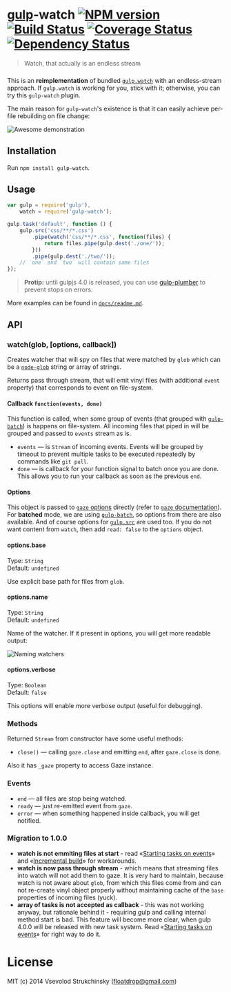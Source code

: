 # [gulp](https://github.com/gulpjs/gulp)-watch [![NPM version][npm-image]][npm-url] [![Build Status][travis-image]][travis-url] [![Coverage Status][coveralls-image]][coveralls-url] [![Dependency Status][depstat-image]][depstat-url]
> Watch, that actually is an endless stream

###  

This is an __reimplementation__ of bundled [`gulp.watch`](https://github.com/gulpjs/gulp/blob/master/docs/API.md#gulpwatchglob—opts-cb) with an endless-stream approach. If `gulp.watch` is working for you, stick with it; otherwise, you can try this `gulp-watch` plugin.

The main reason for `gulp-watch`'s existence is that it can easily achieve per-file rebuilding on file change:

![Awesome demonstration](https://github.com/floatdrop/gulp-watch/raw/master/img/2014-01-09.gif)

## Installation

Run `npm install gulp-watch`.

## Usage

```js
var gulp = require('gulp'),
    watch = require('gulp-watch');

gulp.task('default', function () {
    gulp.src('css/**/*.css')
        .pipe(watch('css/**/*.css', function(files) {
            return files.pipe(gulp.dest('./one/'));
        }))
        .pipe(gulp.dest('./two/'));
    // `one` and `two` will contain same files
});
```

> __Protip:__ until gulpjs 4.0 is released, you can use [gulp-plumber](https://github.com/floatdrop/gulp-plumber) to prevent stops on errors.

More examples can be found in [`docs/readme.md`](/docs/readme.md).

## API

### watch(glob, [options, callback])

Creates watcher that will spy on files that were matched by `glob` which can be a
[`node-glob`](https://github.com/isaacs/node-glob) string or array of strings.

Returns pass through stream, that will emit vinyl files
(with additional `event` property) that corresponds to event on file-system.

#### Callback `function(events, done)`

This function is called, when some group of events (that grouped with
[`gulp-batch`](https://github.com/floatdrop/gulp-batch)) is happens on file-system.
All incoming files that piped in will be grouped and passed to `events` stream as is.

 * `events` — is `Stream` of incoming events. Events will be grouped by timeout to prevent multiple tasks to be executed repeatedly by commands like `git pull`.
 * `done` — is callback for your function signal to batch once you are done. This allows you to run your callback as soon as the previous `end`.

#### Options

This object is passed to [`gaze` options](https://github.com/shama/gaze#properties) directly (refer to [`gaze` documentation](https://github.com/shama/gaze)). For __batched__ mode, we are using [`gulp-batch`](https://github.com/floatdrop/gulp-batch#api), so options from there are also available. And of course options for [`gulp.src`](https://github.com/gulpjs/gulp#gulpsrcglobs-options) are used too. If you do not want content from `watch`, then add `read: false` to the `options` object.

#### options.base
Type: `String`  
Default: `undefined`

Use explicit base path for files from `glob`.

#### options.name
Type: `String`  
Default: `undefined`

Name of the watcher. If it present in options, you will get more readable output:

![Naming watchers](https://github.com/floatdrop/gulp-watch/raw/master/img/naming.png)

#### options.verbose
Type: `Boolean`  
Default: `false`

This options will enable more verbose output (useful for debugging).

### Methods

Returned `Stream` from constructor have some useful methods:

 * `close()` — calling `gaze.close` and emitting `end`, after `gaze.close` is done.

Also it has `_gaze` property to access Gaze instance.

### Events

 * `end` — all files are stop being watched.
 * `ready` — just re-emitted event from `gaze`.
 * `error` — when something happened inside callback, you will get notified.

### Migration to 1.0.0

 * __watch is not emmiting files at start__ - read «[Starting tasks on events](/docs/readme.md#starting-tasks-on-events)» and «[Incremental build](https://github.com/floatdrop/gulp-watch/tree/master/docs#incremental-build)» for workarounds.
 * __watch is now pass through stream__ - which means that streaming files into watch will not add them to gaze. It is very hard to maintain, because watch is not aware about `glob`, from which this files come from and can not re-create vinyl object properly without maintaining cache of the `base` properties of incoming files (yuck).
 * __array of tasks is not accepted as callback__ - this was not working anyway, but rationale behind it - requiring gulp and calling internal method start is bad. This feature will become more clear, when gulp 4.0.0 will be released with new task system. Read «[Starting tasks on events](/docs/readme.md#starting-tasks-on-events)» for right way to do it.

# License

MIT (c) 2014 Vsevolod Strukchinsky (floatdrop@gmail.com)

[npm-url]: https://npmjs.org/package/gulp-watch
[npm-image]: http://img.shields.io/npm/v/gulp-watch.svg?style=flat

[travis-url]: https://travis-ci.org/floatdrop/gulp-watch
[travis-image]: http://img.shields.io/travis/floatdrop/gulp-watch.svg?style=flat

[coveralls-url]: https://coveralls.io/r/floatdrop/gulp-watch
[coveralls-image]: http://img.shields.io/coveralls/floatdrop/gulp-watch.svg?style=flat

[depstat-url]: https://david-dm.org/floatdrop/gulp-watch
[depstat-image]: http://img.shields.io/david/floatdrop/gulp-watch.svg?style=flat
